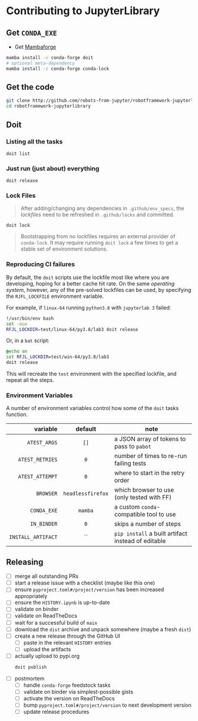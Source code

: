 # Contributing to JupyterLibrary

## Get `CONDA_EXE`

- Get [Mambaforge](https://conda-forge.org/miniforge/)

```bash
mamba install -c conda-forge doit
# optional meta-dependency
mamba install -c conda-forge conda-lock
```

## Get the code

```bash
git clone http://github.com/robots-from-jupyter/robotframework-jupyterlibrary
cd robotframework-jupyterlibrary
```

## Doit

### Listing all the tasks

```shell
doit list
```

### Just run (just about) everything

```shell
doit release
```

### Lock Files

> After adding/changing any dependencies in `.github/env_specs`, the _lockfiles_ need to
> be refreshed in `.github/locks` and committed.

```shell
doit lock
```

> Bootstrapping from _no_ lockfiles requires an external provider of `conda-lock`. It
> may require running `doit lock` a few times to get a stable set of environment
> solutions.

### Reproducing CI failures

By default, the `doit` scripts use the lockfile most like where you are developing,
hoping for a better cache hit rate. On the same _operating system_, however, any of the
pre-solved lockfiles can be used, by specifying the `RJFL_LOCKFILE` environment
variable.

For example, if `linux-64` running `python3.8` with `jupyterlab 3` failed:

```bash
!/usr/bin/env bash
set -eux
RFJL_LOCKDIR=test/linux-64/py3.8/lab3 doit release
```

Or, in a `bat` script:

```bat
@echo on
set RFJL_LOCKDIR=test/win-64/py3.8/lab3
doit release
```

This will recreate the `test` environment with the specified lockfile, and repeat all
the steps.

### Environment Variables

A number of environment variables control how some of the `doit` tasks function.

|           variable |      default      | note                                               |
| -----------------: | :---------------: | -------------------------------------------------- |
|       `ATEST_ARGS` |       `[]`        | a JSON array of tokens to pass to `pabot`          |
|    `ATEST_RETRIES` |        `0`        | number of times to re-run failing tests            |
|    `ATEST_ATTEMPT` |        `0`        | where to start in the retry order                  |
|          `BROWSER` | `headlessfirefox` | which browser to use (only tested with FF)         |
|        `CONDA_EXE` |      `mamba`      | a custom `conda`-compatible tool to use            |
|        `IN_BINDER` |        `0`        | skips a number of steps                            |
| `INSTALL_ARTIFACT` |        ``         | `pip install` a built artifact instead of editable |

## Releasing

- [ ] merge all outstanding PRs
- [ ] start a release issue with a checklist (maybe like this one)
- [ ] ensure `pyproject.toml#/project/version` has been increased appropriately
- [ ] ensure the `HISTORY.ipynb` is up-to-date
- [ ] validate on binder
- [ ] validate on ReadTheDocs
- [ ] wait for a successful build of `main`
- [ ] download the `dist` archive and unpack somewhere (maybe a fresh `dist`)
- [ ] create a new release through the GitHub UI
  - [ ] paste in the relevant `HISTORY` entries
  - [ ] upload the artifacts
- [ ] actually upload to pypi.org
  ```bash
  doit publish
  ```
- [ ] postmortem
  - [ ] handle `conda-forge` feedstock tasks
  - [ ] validate on binder via simplest-possible gists
  - [ ] activate the version on ReadTheDocs
  - [ ] bump `pyproject.toml#/project/version` to next development version
  - [ ] update release procedures
